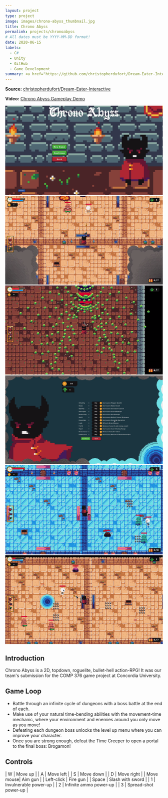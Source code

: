 ```yaml
---
layout: project
type: project
image: images/chrono-abyss_thumbnail.jpg
title: Chrono Abyss
permalink: projects/chronoabyss
# All dates must be YYYY-MM-DD format!
date: 2020-06-15
labels:
  - C#
  - Unity
  - GitHub
  - Game Development
summary: <a href="https://github.com/christopherdufort/Dream-Eater-Interactive"><i class="large github icon"></i></a><a href="https://www.youtube.com/watch?v=_nvECaCOx4Y"><i class="large youtube icon "></i></a>A 2D top-down action-RPG with a movement-based time mechanic and endless dungeons.
---
```

**Source:** <a href="https://github.com/christopherdufort/Dream-Eater-Interactive"><i class="large github icon"></i>christopherdufort/Dream-Eater-Interactive</a>  

**Video:** <a href="https://www.youtube.com/watch?v=_nvECaCOx4Y"><i class="large youtube icon "></i>Chrono Abyss Gameplay Demo</a>  

<div class="ui medium rounded images">
  <img class="ui image" src="../images/chrono/chrono1.png">
  <img class="ui image" src="../images/chrono/chrono2.png">
  <img class="ui image" src="../images/chrono/chrono3.png">
  <img class="ui image" src="../images/chrono/chrono4.png">
  <img class="ui image" src="../images/chrono/chrono5.png">
   <img class="ui image" src="../images/chrono/chrono6.png">
</div>

## Introduction
Chrono Abyss is a 2D, topdown, roguelite, bullet-hell action-RPG! It was our team's submission for the COMP 376 game project at Concordia University.  

## Game Loop
* Battle through an infinite cycle of dungeons with a boss battle at the end of each. 
* Make use of your natural time-bending abilities with the movement-time mechanic, where your environment and enemies around you only move as you move! 
* Defeating each dungeon boss unlocks the level up menu where you can improve your character. 
* Once you are strong enough, defeat the Time Creeper to open a portal to the final boss: Brogamon!

## Controls 
| W | Move up |
| A | Move left |
| S | Move down |
| D | Move right |
| Move mouse| Aim gun |
| Left-click | Fire gun |
| Space | Slash with sword | 
| 1 | Invulnerable power-up | 
| 2 | Infinite ammo power-up | 
| 3 | Spread-shot power-up |

  
